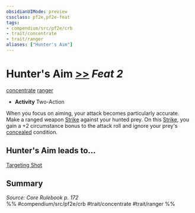```yaml
---
obsidianUIMode: preview
cssclass: pf2e,pf2e-feat
tags:
- compendium/src/pf2e/crb
- trait/concentrate
- trait/ranger
aliases: ["Hunter's Aim"]
---
```

# Hunter's Aim  [>>](/rules/core-rulebook/chapter-9-playing-the-game.md#Actions "Two-Action") *Feat 2*  
[concentrate](/rules/traits/concentrate.md)  [ranger](/rules/traits/ranger.md)  

- **Activity** Two-Action

When you focus on aiming, your attack becomes particularly accurate. Make a ranged weapon [Strike](/rules/actions/strike.md) against your hunted prey. On this [Strike](/rules/actions/strike.md), you gain a +2 circumstance bonus to the attack roll and ignore your prey's [concealed](/rules/conditions.md#Concealed) condition.

## Hunter's Aim leads to...

[Targeting Shot](/compendium/feats/targeting-shot.md)

## Summary

*Source: Core Rulebook p. 172*  
%% #compendium/src/pf2e/crb #trait/concentrate #trait/ranger %%